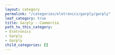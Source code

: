 ```yaml
---
layout: category
permalink: "/categories/eletronics/garply/garply"
leaf_category: true
title: Garply - Commercia
path_to_this_category:
- Eletronics
- Garply
- Garply
child_categories: []
---
```

